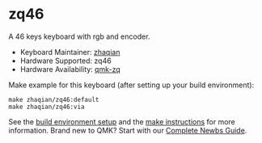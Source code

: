 # zq46

A 46 keys keyboard with rgb and encoder.

* Keyboard Maintainer: [zhaqian](https://github.com/zhaqian12)
* Hardware Supported: zq46
* Hardware Availability: [qmk-zq](https://github.com/zhaqian12/qmk_firmware)

Make example for this keyboard (after setting up your build environment):

    make zhaqian/zq46:default
    make zhaqian/zq46:via

See the [build environment setup](https://docs.qmk.fm/#/getting_started_build_tools) and the [make instructions](https://docs.qmk.fm/#/getting_started_make_guide) for more information. Brand new to QMK? Start with our [Complete Newbs Guide](https://docs.qmk.fm/#/newbs).
